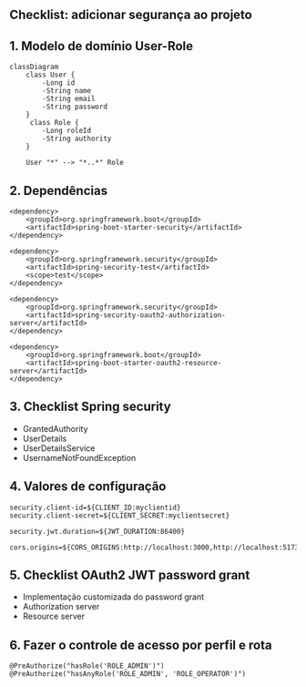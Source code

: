 ## Checklist: adicionar segurança ao projeto

## 1. Modelo de domínio User-Role

```mermaid
classDiagram
    class User {
        -Long id
        -String name
        -String email
        -String password
    }
     class Role {
        -Long roleId
        -String authority
    }

    User "*" --> "*..*" Role

```

## 2. Dependências

```
<dependency>
	<groupId>org.springframework.boot</groupId>
	<artifactId>spring-boot-starter-security</artifactId>
</dependency>

<dependency>
	<groupId>org.springframework.security</groupId>
	<artifactId>spring-security-test</artifactId>
	<scope>test</scope>
</dependency>

<dependency>
	<groupId>org.springframework.security</groupId>
	<artifactId>spring-security-oauth2-authorization-server</artifactId>
</dependency>

<dependency>
	<groupId>org.springframework.boot</groupId>
	<artifactId>spring-boot-starter-oauth2-resource-server</artifactId>
</dependency>
```

## 3. Checklist Spring security

* GrantedAuthority
* UserDetails
* UserDetailsService
* UsernameNotFoundException


## 4. Valores de configuração

```
security.client-id=${CLIENT_ID:myclientid}
security.client-secret=${CLIENT_SECRET:myclientsecret}

security.jwt.duration=${JWT_DURATION:86400}

cors.origins=${CORS_ORIGINS:http://localhost:3000,http://localhost:5173}

```

## 5. Checklist OAuth2 JWT password grant

* Implementação customizada do password grant
* Authorization server
* Resource server

## 6. Fazer o controle de acesso por perfil e rota

```
@PreAuthorize("hasRole('ROLE_ADMIN')")
@PreAuthorize("hasAnyRole('ROLE_ADMIN', 'ROLE_OPERATOR')")
```

